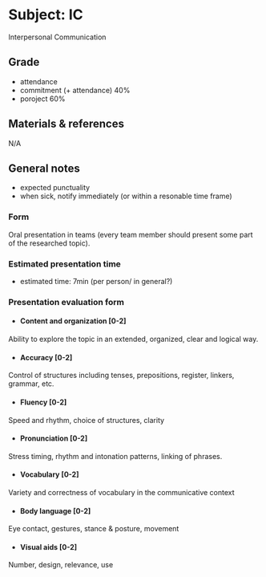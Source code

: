 # Subject: IC
Interpersonal Communication
## Grade
  - attendance
  - commitment (+ attendance) 40%
  - poroject 60%
## Materials & references
N/A
## General notes
  - expected punctuality
  - when sick, notify immediately (or within a resonable time frame)
### Form
Oral presentation in teams (every team member should present some part of the researched topic).
### Estimated presentation time
 - estimated time: 7min (per person/ in general?)
### Presentation evaluation form
- #### Content and organization [0-2]
Ability to explore the topic in an extended, organized, clear and logical way. 
- #### Accuracy [0-2]
Control of structures including tenses, prepositions, register, linkers, grammar, etc.	
- #### Fluency [0-2]
Speed and rhythm, choice of structures, clarity
- #### Pronunciation [0-2]
Stress timing, rhythm and intonation patterns, linking of phrases.	
- #### Vocabulary [0-2]
Variety and correctness of vocabulary in the communicative context	
- #### Body language [0-2]
Eye contact, gestures, stance & posture, movement
- #### Visual aids [0-2]
Number, design, relevance, use
